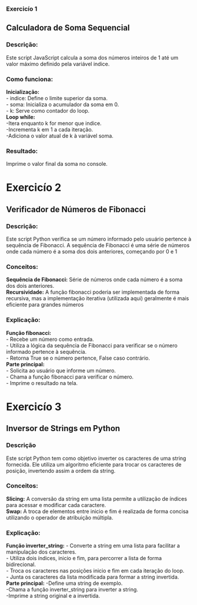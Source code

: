 <h3>Exercicío 1</h1>

<h2>Calculadora de Soma Sequencial</h2>
<h3>Descrição:</h3>
Este script JavaScript calcula a soma dos números inteiros de 1 até um valor máximo definido pela variável indice.
<h3>Como funciona:</h3>
<b>Inicialização:</b>
<br>
- indice: Define o limite superior da soma.
<br>
- soma: Inicializa o acumulador da soma em 0.
<br>
- k: Serve como contador do loop.
<br>
<b>Loop while:</b>
<br>
-Itera enquanto k for menor que indice.
<br>
-Incrementa k em 1 a cada iteração.
<br>
-Adiciona o valor atual de k à variável soma.
<br>
<h3>Resultado:</h3>
Imprime o valor final da soma no console.


<h1>Exercicío 2</h1>

<h2>Verificador de Números de Fibonacci</h2>
<h3>Descrição:</h3>
Este script Python verifica se um número informado pelo usuário pertence à sequência de Fibonacci. A sequência de Fibonacci é uma série de números onde cada número é a soma dos dois anteriores, começando por 0 e 1
<h3>Conceitos:</h3>
<b>Sequência de Fibonacci:</b> Série de números onde cada número é a soma dos dois anteriores.
<br>
<b>Recursividade:</b> A função fibonacci poderia ser implementada de forma recursiva, mas a implementação iterativa (utilizada aqui) geralmente é mais eficiente para grandes números
<h3>Explicação:</h3>
<b>Função fibonacci:</b>
<br>
- Recebe um número como entrada.
<br>
- Utiliza a lógica da sequência de Fibonacci para verificar se o número informado pertence à sequência.
<br>
- Retorna True se o número pertence, False caso contrário.
<br>
<b>Parte principal:</b>
<br>
- Solicita ao usuário que informe um número.
<br>
- Chama a função fibonacci para verificar o número.
<br>
- Imprime o resultado na tela.


<h1>Exercicío 3 </h1>
<h2>Inversor de Strings em Python</h2>
<h3>Descrição</h3>
Este script Python tem como objetivo inverter os caracteres de uma string fornecida. Ele utiliza um algoritmo eficiente para trocar os caracteres de posição, invertendo assim a ordem da string.
<br>
<h3>Conceitos:</h3>
<b>Slicing:</b> A conversão da string em uma lista permite a utilização de índices para acessar e modificar cada caractere.
<br>
<b>Swap:</b> A troca de elementos entre inicio e fim é realizada de forma concisa utilizando o operador de atribuição múltipla.
<h3>Explicação:</h3>
<b>Função inverter_string:</b>
- Converte a string em uma lista para facilitar a manipulação dos caracteres.
<br>
- Utiliza dois índices, inicio e fim, para percorrer a lista de forma bidirecional.
<br>
- Troca os caracteres nas posições inicio e fim em cada iteração do loop.
<br>
- Junta os caracteres da lista modificada para formar a string invertida.
<b>Parte principal:</b>
-Define uma string de exemplo.
<br>
-Chama a função inverter_string para inverter a string.
<br>
-Imprime a string original e a invertida.

